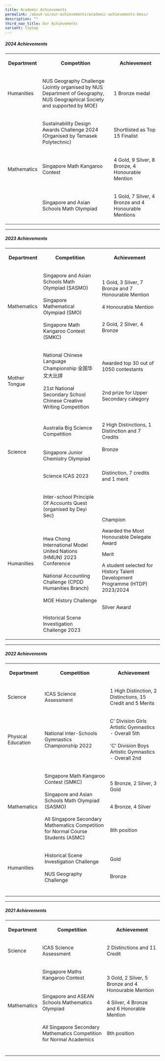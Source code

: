 ```yaml
---
title: Academic Achievements
permalink: /about-us/our-achievements/academic-achievements-bmss/
description: ""
third_nav_title: Our Achievements
variant: tiptap
---
```

<h5>2024 Achievements</h5>
<table style="minWidth: 75px">
<colgroup>
<col>
<col>
<col>
</colgroup>
<tbody>
<tr>
<th rowspan="1" colspan="1">
<p>Department</p>
</th>
<th rowspan="1" colspan="1">
<p>Competition</p>
</th>
<th rowspan="1" colspan="1">
<p>Achievement</p>
</th>
</tr>
<tr>
<td rowspan="3" colspan="1">
<p>Humanities</p>
</td>
<td rowspan="3" colspan="1">
<p>NUS Geography Challenge (Jointly organised by NUS Department of Geography,
NUS Geographical Society and supported by MOE)</p>
</td>
<td rowspan="3" colspan="1">
<p>1 Bronze medal</p>
<p></p>
<p></p>
<p></p>
<p></p>
<p></p>
<p></p>
<p></p>
<p></p>
<p></p>
<p></p>
<p></p>
<p></p>
<p></p>
</td>
</tr>
<tr></tr>
<tr></tr>
<tr>
<td rowspan="1" colspan="1">
<p></p>
</td>
<td rowspan="1" colspan="1">
<p>Sustainability Design Awards Challenge 2024 (Organised by Temasek Polytechnic)</p>
</td>
<td rowspan="1" colspan="1">
<p>Shortlisted as Top 15 Finalist</p>
</td>
</tr>
<tr>
<td rowspan="1" colspan="1">
<p>Mathematics</p>
</td>
<td rowspan="1" colspan="1">
<p>Singapore Math Kangaroo Contest</p>
<p></p>
</td>
<td rowspan="1" colspan="1">
<p>4 Gold, 9 Silver, 8 Bronze, 4 Honourable Mention</p>
</td>
</tr>
<tr>
<td rowspan="1" colspan="1">
<p></p>
</td>
<td rowspan="1" colspan="1">
<p>Singapore and Asian Schools Math Olympiad</p>
</td>
<td rowspan="1" colspan="1">
<p>1 Gold, 7 Silver, 4 Bronze and 4 Honourable Mentions</p>
</td>
</tr>
</tbody>
</table>
<hr>
<p></p>
<h5>2023 Achievements</h5>
<table style="minWidth: 75px">
<colgroup>
<col>
<col>
<col>
</colgroup>
<tbody>
<tr>
<th rowspan="1" colspan="1">
<p>Department</p>
</th>
<th rowspan="1" colspan="1">
<p>Competition</p>
</th>
<th rowspan="1" colspan="1">
<p>Achievement</p>
</th>
</tr>
<tr>
<td rowspan="1" colspan="1">
<p>Mathematics</p>
</td>
<td rowspan="1" colspan="1">
<p>Singapore and Asian Schools Math Olympiad (SASMO)
<br>
<br>Singapore Mathematical Olympiad (SMO)
<br>
<br>Singapore Math Kangaroo Contest (SMKC)</p>
</td>
<td rowspan="1" colspan="1">
<p>1 Gold, 3 Silver, 7 Bronze and 7 Honourable Mention
<br>
<br>4 Honourable Mention
<br>
<br>
</p>
<p>2 Gold, 2 Silver, 4 Bronze</p>
</td>
</tr>
<tr>
<td rowspan="1" colspan="1">
<p>Mother Tongue</p>
</td>
<td rowspan="1" colspan="1">
<p>National Chinese Language Championship 全国华文大比拼
<br>
<br>21st National Secondary School Chinese Creative Writing Competition</p>
</td>
<td rowspan="1" colspan="1">
<p>Awarded top 30 out of 1050 contestants
<br>
<br>
<br>
</p>
<p>2nd prize for Upper Secondary category</p>
</td>
</tr>
<tr>
<td rowspan="1" colspan="1">
<p>Science</p>
</td>
<td rowspan="1" colspan="1">
<p>Australia Big Science Competition
<br>
<br>
<br>Singapore Junior Chemistry Olympiad</p>
<p></p>
<p>
<br>Science ICAS 2023</p>
</td>
<td rowspan="1" colspan="1">
<p>2 High Distinctions, 1 Distinction and 7 Credits
<br>
<br>Bronze
<br>
<br>
<br>
</p>
<p></p>
<p></p>
<p>Distinction, 7 credits and 1 merit</p>
</td>
</tr>
<tr>
<td rowspan="1" colspan="1">
<p>Humanities</p>
</td>
<td rowspan="1" colspan="1">
<p>Inter-school Principle Of Accounts Quest (organised by Deyi Sec)</p>
<p>
<br>
<br>Hwa Chong International Model United Nations (HMUN) 2023 Conference
<br>
<br>National Accounting Challenge (CPDD Humanities Branch)
<br>
<br>MOE History Challenge
<br>
<br>
</p>
<p></p>
<p></p>
<p></p>
<p></p>
<p></p>
<p>Historical Scene Investigation Challenge 2023</p>
</td>
<td rowspan="1" colspan="1">
<p>Champion</p>
<p></p>
<p></p>
<p></p>
<p></p>
<p></p>
<p></p>
<p>Awarded the Most Honourable Delegate Award</p>
<p></p>
<p></p>
<p></p>
<p>Merit</p>
<p></p>
<p></p>
<p></p>
<p></p>
<p></p>
<p></p>
<p>A student selected for History Talent Development Programme (HTDP) 2023/2024
<br>
<br>
</p>
<p>Silver Award</p>
</td>
</tr>
</tbody>
</table>
<hr>
<p></p>
<h5>2022 Achievements</h5>
<table style="minWidth: 75px">
<colgroup>
<col>
<col>
<col>
</colgroup>
<tbody>
<tr>
<th rowspan="1" colspan="1">
<p>Department</p>
</th>
<th rowspan="1" colspan="1">
<p>Competition</p>
</th>
<th rowspan="1" colspan="1">
<p>Achievement</p>
</th>
</tr>
<tr>
<td rowspan="1" colspan="1">
<p>Science</p>
</td>
<td rowspan="1" colspan="1">
<p>ICAS Science Assessment</p>
</td>
<td rowspan="1" colspan="1">
<p>1 High Distinction, 2 Distinctions, 15 Credit and 5 Merits</p>
</td>
</tr>
<tr>
<td rowspan="1" colspan="1">
<p>Physical Education</p>
</td>
<td rowspan="1" colspan="1">
<p>National Inter-Schools Gymnastics Championship 2022</p>
</td>
<td rowspan="1" colspan="1">
<p>C' Division Girls Artistic Gymnastics - Overall 5th
<br>
<br>'C' Division Boys Artistic Gymnastics - Overall 2nd</p>
</td>
</tr>
<tr>
<td rowspan="1" colspan="1">
<p>Mathematics</p>
</td>
<td rowspan="1" colspan="1">
<p>Singapore Math Kangaroo Contest (SMKC)
<br>
<br>Singapore and Asian Schools Math Olympiad (SASMO)
<br>
<br>All Singapore Secondary Mathematics Competition for Normal Course Students
(ASMC)</p>
</td>
<td rowspan="1" colspan="1">
<p>5 Bronze, 2 Silver, 3 Gold
<br>
<br>
</p>
<p>4 Bronze, 4 Silver
<br>
<br>
<br>
</p>
<p>8th position</p>
</td>
</tr>
<tr>
<td rowspan="1" colspan="1">
<p>Humanities</p>
</td>
<td rowspan="1" colspan="1">
<p>Historical Scene Investigation Challenge
<br>
<br>NUS Geography Challenge</p>
</td>
<td rowspan="1" colspan="1">
<p>Gold
<br>
<br>
</p>
<p></p>
<p>Bronze</p>
</td>
</tr>
<tr>
<td rowspan="1" colspan="1">
<p></p>
</td>
<td rowspan="1" colspan="1">
<p></p>
</td>
<td rowspan="1" colspan="1">
<p></p>
</td>
</tr>
</tbody>
</table>
<hr>
<p></p>
<h5>2021 Achievements</h5>
<table style="minWidth: 75px">
<colgroup>
<col>
<col>
<col>
</colgroup>
<tbody>
<tr>
<th rowspan="1" colspan="1">
<p>Department</p>
</th>
<th rowspan="1" colspan="1">
<p>Competition</p>
</th>
<th rowspan="1" colspan="1">
<p>Achievement</p>
</th>
</tr>
<tr>
<td rowspan="1" colspan="1">
<p>Science</p>
</td>
<td rowspan="1" colspan="1">
<p>ICAS Science Assessment</p>
</td>
<td rowspan="1" colspan="1">
<p>2 Distinctions and 11 Credit</p>
</td>
</tr>
<tr>
<td rowspan="1" colspan="1">
<p>Mathematics</p>
</td>
<td rowspan="1" colspan="1">
<p>Singapore Maths Kangaroo Contest
<br>
<br>
<br>Singapore and ASEAN Schools Mathematics Olympiad
<br>
<br>
<br>All Singapore Secondary Mathematics Competition for Normal Academics</p>
</td>
<td rowspan="1" colspan="1">
<p>3 Gold, 2 Silver, 5 Bronze and 4 Honourable Mention
<br>
<br>4 Silver, 4 Bronze and 6 Honorable Mention
<br>
<br>
<br>8th position</p>
</td>
</tr>
<tr>
<td rowspan="1" colspan="1">
<p></p>
</td>
<td rowspan="1" colspan="1">
<p></p>
</td>
<td rowspan="1" colspan="1">
<p></p>
</td>
</tr>
</tbody>
</table>
<p></p>